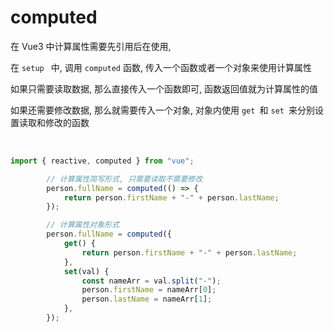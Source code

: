 # computed

在 Vue3 中计算属性需要先引用后在使用,

在 `setup ​`​ 中, 调用 `computed`​ 函数, 传入一个函数或者一个对象来使用计算属性

如果只需要读取数据, 那么直接传入一个函数即可, 函数返回值就为计算属性的值

如果还需要修改数据, 那么就需要传入一个对象, 对象内使用 `get ​`​和 `set ​`​来分别设置读取和修改的函数

‍

```js
import { reactive, computed } from "vue";
```

```js
        // 计算属性简写形式, 只需要读取不需要修改
        person.fullName = computed(() => {
            return person.firstName + "-" + person.lastName;
        });

        // 计算属性对象形式
        person.fullName = computed({
            get() {
                return person.firstName + "-" + person.lastName;
            },
            set(val) {
                const nameArr = val.split("-");
                person.firstName = nameArr[0];
                person.lastName = nameArr[1];
            },
        });
```
